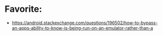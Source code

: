 # Favorite:
- https://android.stackexchange.com/questions/196502/how-to-bypass-an-apps-ability-to-know-is-being-run-on-an-emulator-rather-than-a

